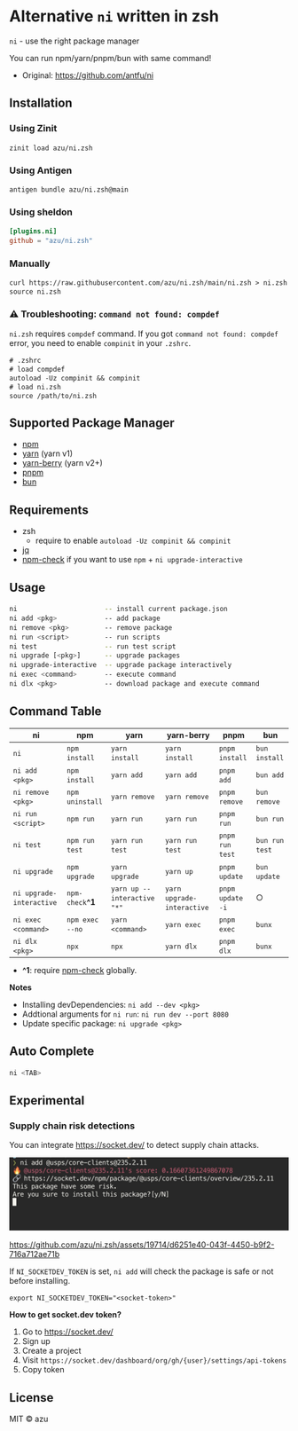 # Alternative `ni` written in zsh

`ni` - use the right package manager

You can run npm/yarn/pnpm/bun with same command!

- Original: <https://github.com/antfu/ni>

## Installation

### Using Zinit

```shell
zinit load azu/ni.zsh
```

### Using Antigen

```shell
antigen bundle azu/ni.zsh@main
```

### Using sheldon

```toml
[plugins.ni]
github = "azu/ni.zsh"
```

### Manually

```shell
curl https://raw.githubusercontent.com/azu/ni.zsh/main/ni.zsh > ni.zsh
source ni.zsh
```

### :warning: Troubleshooting: `command not found: compdef`

`ni.zsh` requires `compdef` command.
If you got `command not found: compdef` error, you need to enable `compinit` in your `.zshrc`.

```shell
# .zshrc
# load compdef
autoload -Uz compinit && compinit
# load ni.zsh
source /path/to/ni.zsh
```

## Supported Package Manager

- [npm](https://docs.npmjs.com/cli/)
- [yarn](https://classic.yarnpkg.com/) (yarn v1)
- [yarn-berry](https://yarnpkg.com/) (yarn v2+)
- [pnpm](https://pnpm.js.org/)
- [bun](https://bun.sh/)

## Requirements

- zsh
  - require to enable `autoload -Uz compinit && compinit`
- [jq](https://stedolan.github.io/jq/)
- [npm-check](https://github.com/dylang/npm-check) if you want to use `npm` + `ni upgrade-interactive`

## Usage

```sh
ni                      -- install current package.json
ni add <pkg>            -- add package
ni remove <pkg>         -- remove package
ni run <script>         -- run scripts
ni test                 -- run test script
ni upgrade [<pkg>]      -- upgrade packages
ni upgrade-interactive  -- upgrade package interactively
ni exec <command>       -- execute command
ni dlx <pkg>            -- download package and execute command
```

## Command Table

| ni                       | npm               | yarn                       | yarn-berry                 | pnpm             | bun            |
|--------------------------|-------------------|----------------------------|----------------------------|------------------|----------------|
| `ni`                     | `npm install`     | `yarn install`             | `yarn install`             | `pnpm install`   | `bun install`  |
| `ni add <pkg>`           | `npm install`     | `yarn add`                 | `yarn add`                 | `pnpm add`       | `bun add`      |
| `ni remove <pkg>`        | `npm uninstall`   | `yarn remove`              | `yarn remove`              | `pnpm remove`    | `bun remove`   |
| `ni run <script>`        | `npm run`         | `yarn run`                 | `yarn run`                 | `pnpm run`       | `bun run`      |
| `ni test`                | `npm run test`    | `yarn run test`            | `yarn run test`            | `pnpm run test`  | `bun run test` |
| `ni upgrade`             | `npm upgrade`     | `yarn upgrade`             | `yarn up`                  | `pnpm update`    | `bun update`              |
| `ni upgrade-interactive` | `npm-check`**^1** | `yarn up --interactive "*"` | `yarn upgrade-interactive` | `pnpm update -i` | ○              |
| `ni exec <command>`      | `npm exec --no`   | `yarn <command>`           | `yarn exec`                | `pnpm exec`      | `bunx`         |
| `ni dlx <pkg>`       | `npx`             | `npx`                      | `yarn dlx`                 | `pnpm dlx`       | `bunx`         |

- **^1**: require [npm-check](https://github.com/dylang/npm-check) globally.

**Notes**

- Installing devDependencies: `ni add --dev <pkg>`
- Addtional arguments for `ni run`: `ni run dev --port 8080`
- Update specific package: `ni upgrade <pkg>`

## Auto Complete

```sh
ni <TAB>
```

## Experimental

### Supply chain risk detections

You can integrate https://socket.dev/ to detect supply chain attacks.

![Socket.dev Integration](./socket-integration.jpg)

https://github.com/azu/ni.zsh/assets/19714/d6251e40-043f-4450-b9f2-716a712ae71b


If `NI_SOCKETDEV_TOKEN` is set, `ni add` will check the package is safe or not before installing.

```
export NI_SOCKETDEV_TOKEN="<socket-token>"
```

**How to get socket.dev token?**

1. Go to https://socket.dev/
2. Sign up
3. Create a project
4. Visit `https://socket.dev/dashboard/org/gh/{user}/settings/api-tokens`
5. Copy token


## License

MIT © azu
